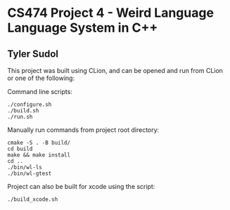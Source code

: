 # CS474 Project 4 - Weird Language Language System in C++
## Tyler Sudol

This project was built using CLion, and can be opened and run from CLion or one of the following:

Command line scripts:

    ./configure.sh
    ./build.sh
    ./run.sh

Manually run commands from project root directory:

    cmake -S . -B build/
    cd build
    make && make install
    cd ..
    ./bin/wl-ls
    ./bin/wl-gtest

Project can also be built for xcode using the script:

    ./build_xcode.sh

